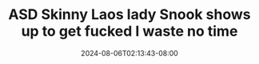 --- 
title: "ASD Skinny Laos lady Snook shows up to get fucked I waste no time"
description: "nonton bokep ASD Skinny Laos lady Snook shows up to get fucked I waste no time simontox video full new"
date: 2024-08-06T02:13:43-08:00
file_code: "1fgp8263oa2d"
draft: false
cover: "kkdj3cr6cma3utqc.jpg"
tags: ["ASD", "Skinny", "Laos", "lady", "Snook", "shows", "get", "fucked", "waste", "time", "bokep-indo", "bokep-viral", "bokep-ig"]
length: 1003
fld_id: "1483171"
foldername: "Asian s3x diary laos id telegram"
categories: ["Asian s3x diary laos id telegram"]
views: 0
---